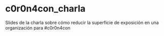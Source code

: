 # c0r0n4con_charla
Slides de la charla sobre cómo reducir la superficie de exposición en una organización para #c0r0n4con
